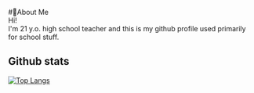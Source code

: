 #🌲About Me <br />
Hi! <br />
I'm 21 y.o. high school teacher and this is my github profile used primarily for school stuff. <br />

## Github stats <br />
[![Top Langs](https://github-readme-stats.vercel.app/api/top-langs/?username=hajekvdf&layout=compact&theme=darcula&hide_border=true&bg_color=180,3D2216,6e3117&title_color=f1f1f1)](https://github.com/anuraghazra/github-readme-stats)
